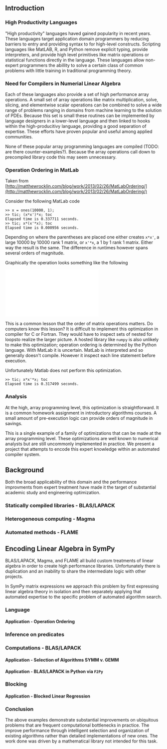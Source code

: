 
Introduction
------------

### High Productivity Languages

"High productivity" languages haved gained popularity in recent years.  These languages target application domain programmers by reducing barriers to entry and providing syntax to for high-level constructs.  Scripting languages like MatLAB, R, and Python remove explicit typing, provide interpreters, and provide high level primitives like matrix operations or statistical functions directly in the language.  These languages allow non-expert programmers the abillity to solve a certain class of common problems with little training in traditional programming theory.

### Need for Compilers in Numerial Linear Algebra

Each of these languages also provide a set of high performance array operations.  A small set of array operations like matrix multiplication, solve, slicing, and elementwise scalar operations can be combined to solve a wide range of problems ranging in domains from machine learning to the solution of PDEs.  Because this set is small these routines can be implemented by language designers in a lower-level language and then linked to hooks within the high-producitivy language, providing a good separation of expertise. These efforts have proven popular and useful among applied communities.

None of these popular array programming languages are compiled (TODO: are there counter-examples?).  Because the array operations call down to precompiled library code this may seem unnecessary.


### Operation Ordering in MatLab

Taken from [http://matthewrocklin.com/blog/work/2013/02/26/MatLabOrdering/](http://matthewrocklin.com/blog/work/2013/02/26/MatLabOrdering/)

Consider the following MatLab code

    >> x = ones(10000, 1);
    >> tic; (x*x')*x; toc
    Elapsed time is 0.337711 seconds.
    >> tic; x*(x'*x); toc
    Elapsed time is 0.000956 seconds.

Depending on where the parentheses are placed one either creates `x*x'`, a large 10000 by 10000 rank 1 matrix, or `x'*x`, a 1 by 1 rank 1 matrix.  Either way the result is the same.  The difference in runtimes however spans several orders of magnitude.

Graphically the operation looks something like the following

![](xxtrans.pdf)

This is a common lesson that the order of matrix operations matters.  Do computers know this lesson?  It is difficult to implement this optimization in compiler for C or Fortran.  They would have to inspect sets of nested for loopsto realize the larger picture.  A hosted library like `numpy` is also unlikely to make this optimization; operation ordering is determined by the Python language.  With MatLab it is uncertain.  MatLab is interpreted and so generally doesn't compile.  However it inspect each line statement before execution.

Unfortunately Matlab does not perform this optimization.
    
    >> tic; x*x'*x; toc
    Elapsed time is 0.317499 seconds.

### Analysis

At the high, array programming level, this optimization is straightforward.  It is a common homework assignment in introductory algorithms courses.  A small amount of pre-execution logic can provide orders of magnitude in savings.

This is a single example of a family of optimizations that can be made at the array programming level.  These optimizations are well known to numerical analysts but are still uncommonly implemented in practice.  We present a project that attempts to encode this expert knowledge within an automated compiler system.

Background
----------

Both the broad applicability of this domain and the performance improvments from expert treatment have made it the target of substantial academic study and engineering optimization.

### Statically compiled libraries - BLAS/LAPACK

### Heterogeneous computing - Magma

### Automated methods - FLAME


Encoding Linear Algebra in SymPy
--------------------------------

BLAS/LAPACK, Magma, and FLAME all build custom treatments of linear algebra in order to create high performance libraries.  Unfortunately there is duplication and an inability to share the intermediate logic with other projects.  

In SymPy matrix expressions we approach this problem by first expressing linear algebra theory in isolation and then separately applying that automated expertise to the specific problem of automated algorithm search.

### Language

#### Application - Operation Ordering

### Inference on predicates

### Computations - BLAS/LAPACK

#### Application - Selection of Algorithms SYMM v. GEMM

#### Application - BLAS/LAPACK in Python via `F2Py`

### Blocking

#### Application - Blocked Linear Regression

### Conclusion

The above examples demonstrate substantial improvements on ubiquitous problems that are frequent computational bottlenecks in practice.  The improve performance through intelligent selection and organization of existing algorithms rather than detailed implementations of new ones.  The work done was driven by a mathematical library not intended for this task.

